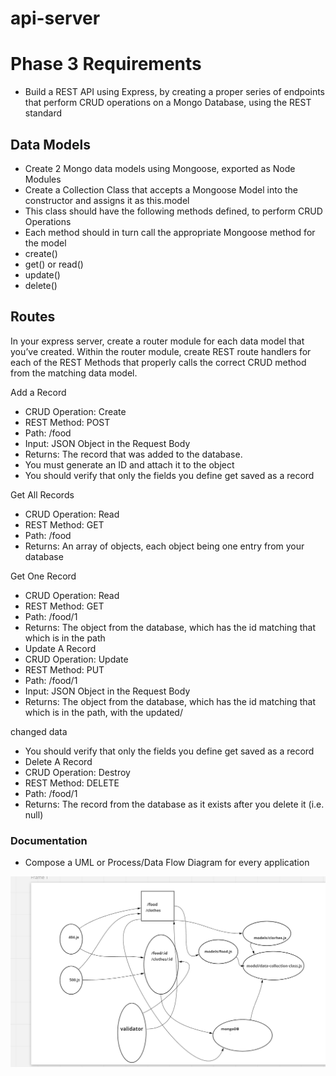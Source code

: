 # api-server

# Phase 3 Requirements
- Build a REST API using Express, by creating a proper series of endpoints that perform CRUD operations on a Mongo Database, using the REST standard

## Data Models

- Create 2 Mongo data models using Mongoose, exported as Node Modules
- Create a Collection Class that accepts a Mongoose Model into the constructor and assigns it as this.model
- This class should have the following methods defined, to perform CRUD Operations
- Each method should in turn call the appropriate Mongoose method for the model
- create()
- get() or read()
- update()
- delete()


## Routes
In your express server, create a router module for each data model that you’ve created. Within the router module, create REST route handlers for each of the REST Methods that properly calls the correct CRUD method from the matching data model.

Add a Record

- CRUD Operation: Create
- REST Method: POST
- Path: /food
- Input: JSON Object in the Request Body
- Returns: The record that was added to the database.
- You must generate an ID and attach it to the object
- You should verify that only the fields you define get saved as a record

Get All Records

- CRUD Operation: Read
- REST Method: GET
- Path: /food
- Returns: An array of objects, each object being one entry from your database

Get One Record

- CRUD Operation: Read
- REST Method: GET
- Path: /food/1
- Returns: The object from the database, which has the id matching that which is in the path
- Update A Record
- CRUD Operation: Update
- REST Method: PUT
- Path: /food/1
- Input: JSON Object in the Request Body
- Returns: The object from the database, which has the id matching that which is in the path, with the updated/

changed data

- You should verify that only the fields you define get saved as a record
- Delete A Record
- CRUD Operation: Destroy
- REST Method: DELETE
- Path: /food/1
- Returns: The record from the database as it exists after you delete it (i.e. null)

### Documentation
- Compose a UML or Process/Data Flow Diagram for every application

![WhiteBoard](./assets/UMI-LAB04.png)